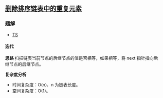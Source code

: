 ## [删除排序链表中的重复元素](https://leetcode-cn.com/problems/remove-duplicates-from-sorted-list/)
### 题解
+ [TS](../../ts/128/83.ts)

#### 迭代
**思路**
扫描链表当前节点的后继节点的值是否相等，如果相等，将 next 指针指向后继节点的后继节点。

**复杂度分析**
+ 时间复杂度：O(n)，n 为链表长度。
+ 空间复杂度：O(1)。